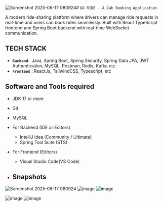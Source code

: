![Screenshot 2025-06-17 080924](https://github.com/user-attachments/assets/b777e5f6-401c-4cf0-b787-0df66b2efc24)# `GO RIDE - A Cab Booking Application`

A modern ride-sharing platform where drivers can manage ride requests in real-time and users can book rides seamlessly. Built with React TypeScript frontend and Spring Boot backend with real-time WebSocket communication.

## TECH STACK

- <b>`Backend`</b> : Java, Spring Boot, Spring Security, Spring Data JPA, JWT Authentication, MySQL, Postman, Redis, Kafka etc.
- <b>`Frontend`</b> : ReactJs, TailwindCSS, Typescript, etc

## Software and Tools required

- JDK 17 or more
- Git
- MySQL 
- For Backend (IDE or Editors)
  - IntelliJ Idea (Community / Ultimate)
  - Spring Tool Suite (STS)
- For Frontend (Editors)
  - Visual Studio Code(VS Code) 


- ## Snapshots
![Screenshot 2025-06-17 080924](https://github.com/user-attachments/assets/5258e937-fbd1-4624-a3e4-cdb14be759db)
![image](https://github.com/user-attachments/assets/455a73b1-c01f-49e3-9f32-12a1913c695f)
![image](https://github.com/user-attachments/assets/3f75e8b0-dfbb-426a-b532-5b237dcbeaf8)

![image](https://github.com/user-attachments/assets/6529880a-02f1-4b64-afa5-573e7dbf0321)
![image](https://github.com/user-attachments/assets/aed02365-4d57-4e77-8931-469eae079a90)




